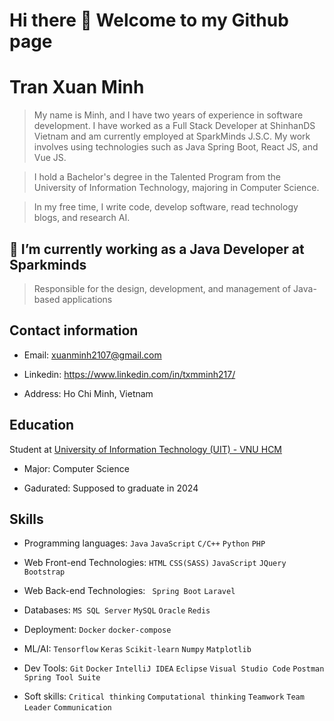 # Hi there 👋 Welcome to my Github page 

<!--
**TxmMinh/txmminh** is a ✨ _special_ ✨ repository because its `README.md` (this file) appears on your GitHub profile.

Here are some ideas to get you started:

- 🔭 I’m currently working on ...
- 🌱 I’m currently learning ...
- 👯 I’m looking to collaborate on ...
- 🤔 I’m looking for help with ...
- 💬 Ask me about ...
- 📫 How to reach me: ...
- 😄 Pronouns: ...
- ⚡ Fun fact: ...
-->


# Tran Xuan Minh

> My name is Minh, and I have two years of experience in software development. I have worked as a Full Stack Developer at ShinhanDS Vietnam and am currently employed at SparkMinds J.S.C. My work involves using technologies such as Java Spring Boot, React JS, and Vue JS.

> I hold a Bachelor's degree in the Talented Program from the University of Information Technology, majoring in Computer Science.
 
> In my free time, I write code, develop software, read technology blogs, and research AI.

## 🔭 I’m currently working as a Java Developer at Sparkminds

> Responsible for the design, development, and management of Java-based applications

## Contact information

- Email: xuanminh2107@gmail.com

- Linkedin: https://www.linkedin.com/in/txmminh217/ 

- Address: Ho Chi Minh, Vietnam

## Education

Student at [University of Information Technology (UIT) - VNU HCM](https://en.uit.edu.vn/overview-vnuhcm-university-information-technology)

- Major: Computer Science

- Gadurated: Supposed to graduate in 2024

## Skills

- Programming languages: `Java` `JavaScript` `C/C++` `Python` `PHP`

- Web Front-end Technologies: `HTML` `CSS(SASS)` `JavaScript` `JQuery` `Bootstrap`  

- Web Back-end Technologies: ` Spring Boot` `Laravel` 

- Databases: `MS SQL Server` `MySQL` `Oracle` `Redis`  

- Deployment: `Docker` `docker-compose`

- ML/AI: `Tensorflow` `Keras` `Scikit-learn` `Numpy` `Matplotlib`

- Dev Tools: `Git` `Docker` `IntelliJ IDEA` `Eclipse` `Visual Studio Code`  `Postman`  `Spring Tool Suite`

- Soft skills: `Critical thinking` `Computational thinking` `Teamwork` `Team Leader` `Communication`
